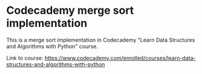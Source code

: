 # Codecademy merge sort implementation
This is a merge sort implementation in Codecademy "Learn Data Structures and Algorithms with Python" course.

Link to course: https://www.codecademy.com/enrolled/courses/learn-data-structures-and-algorithms-with-python